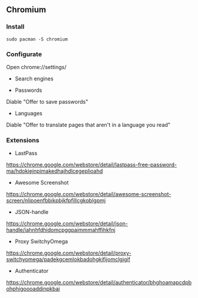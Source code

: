 ## Chromium

### Install

```
sudo pacman -S chromium
```

### Configurate

Open chrome://settings/

* Search engines

* Passwords

Diable "Offer to save passwords"

* Languages

Diable "Offer to translate pages that aren't in a language you read"

### Extensions

* LastPass 

https://chrome.google.com/webstore/detail/lastpass-free-password-ma/hdokiejnpimakedhajhdlcegeplioahd

* Awesome Screenshot 

https://chrome.google.com/webstore/detail/awesome-screenshot-screen/nlipoenfbbikpbjkfpfillcgkoblgpmj

* JSON-handle

https://chrome.google.com/webstore/detail/json-handle/iahnhfdhidomcpggpaimmmahffihkfnj

* Proxy SwitchyOmega

https://chrome.google.com/webstore/detail/proxy-switchyomega/padekgcemlokbadohgkifijomclgjgif

* Authenticator

https://chrome.google.com/webstore/detail/authenticator/bhghoamapcdpbohphigoooaddinpkbai
